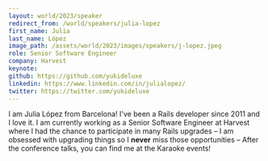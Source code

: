 ```yaml
---
layout: world/2023/speaker
redirect_from: /world/speakers/julia-lopez
first_name: Julia
last_name: López
image_path: /assets/world/2023/images/speakers/j-lopez.jpeg
role: Senior Software Engineer
company: Harvest
keynote:
github: https://github.com/yukideluxe
linkedin: https://www.linkedin.com/in/julialopez/
twitter: https://twitter.com/yukideluxe
---
```


I am Julia López from Barcelona! I've been a Rails developer since 2011 and I love it. I am currently working as a Senior Software Engineer at Harvest where I had the chance to participate in many Rails upgrades – I am obsessed with upgrading things so I **never** miss those opportunities – After the conference talks, you can find me at the Karaoke events!
